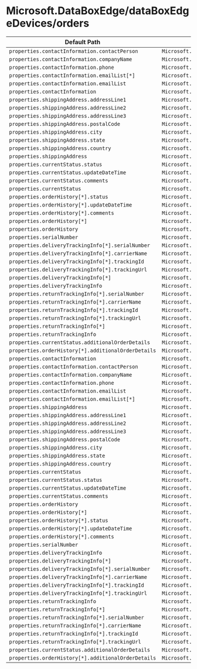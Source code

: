 # Microsoft.DataBoxEdge/dataBoxEdgeDevices/orders

| Default Path | Alias |
|---|---|
| `properties.contactInformation.contactPerson` | `Microsoft.DataboxEdge/dataBoxEdgeDevices/orders/default.contactInformation.contactPerson` |
| `properties.contactInformation.companyName` | `Microsoft.DataboxEdge/dataBoxEdgeDevices/orders/default.contactInformation.companyName` |
| `properties.contactInformation.phone` | `Microsoft.DataboxEdge/dataBoxEdgeDevices/orders/default.contactInformation.phone` |
| `properties.contactInformation.emailList[*]` | `Microsoft.DataboxEdge/dataBoxEdgeDevices/orders/default.contactInformation.emailList[*]` |
| `properties.contactInformation.emailList` | `Microsoft.DataboxEdge/dataBoxEdgeDevices/orders/default.contactInformation.emailList` |
| `properties.contactInformation` | `Microsoft.DataboxEdge/dataBoxEdgeDevices/orders/default.contactInformation` |
| `properties.shippingAddress.addressLine1` | `Microsoft.DataboxEdge/dataBoxEdgeDevices/orders/default.shippingAddress.addressLine1` |
| `properties.shippingAddress.addressLine2` | `Microsoft.DataboxEdge/dataBoxEdgeDevices/orders/default.shippingAddress.addressLine2` |
| `properties.shippingAddress.addressLine3` | `Microsoft.DataboxEdge/dataBoxEdgeDevices/orders/default.shippingAddress.addressLine3` |
| `properties.shippingAddress.postalCode` | `Microsoft.DataboxEdge/dataBoxEdgeDevices/orders/default.shippingAddress.postalCode` |
| `properties.shippingAddress.city` | `Microsoft.DataboxEdge/dataBoxEdgeDevices/orders/default.shippingAddress.city` |
| `properties.shippingAddress.state` | `Microsoft.DataboxEdge/dataBoxEdgeDevices/orders/default.shippingAddress.state` |
| `properties.shippingAddress.country` | `Microsoft.DataboxEdge/dataBoxEdgeDevices/orders/default.shippingAddress.country` |
| `properties.shippingAddress` | `Microsoft.DataboxEdge/dataBoxEdgeDevices/orders/default.shippingAddress` |
| `properties.currentStatus.status` | `Microsoft.DataboxEdge/dataBoxEdgeDevices/orders/default.currentStatus.status` |
| `properties.currentStatus.updateDateTime` | `Microsoft.DataboxEdge/dataBoxEdgeDevices/orders/default.currentStatus.updateDateTime` |
| `properties.currentStatus.comments` | `Microsoft.DataboxEdge/dataBoxEdgeDevices/orders/default.currentStatus.comments` |
| `properties.currentStatus` | `Microsoft.DataboxEdge/dataBoxEdgeDevices/orders/default.currentStatus` |
| `properties.orderHistory[*].status` | `Microsoft.DataboxEdge/dataBoxEdgeDevices/orders/default.orderHistory[*].status` |
| `properties.orderHistory[*].updateDateTime` | `Microsoft.DataboxEdge/dataBoxEdgeDevices/orders/default.orderHistory[*].updateDateTime` |
| `properties.orderHistory[*].comments` | `Microsoft.DataboxEdge/dataBoxEdgeDevices/orders/default.orderHistory[*].comments` |
| `properties.orderHistory[*]` | `Microsoft.DataboxEdge/dataBoxEdgeDevices/orders/default.orderHistory[*]` |
| `properties.orderHistory` | `Microsoft.DataboxEdge/dataBoxEdgeDevices/orders/default.orderHistory` |
| `properties.serialNumber` | `Microsoft.DataboxEdge/dataBoxEdgeDevices/orders/default.serialNumber` |
| `properties.deliveryTrackingInfo[*].serialNumber` | `Microsoft.DataboxEdge/dataBoxEdgeDevices/orders/default.deliveryTrackingInfo[*].serialNumber` |
| `properties.deliveryTrackingInfo[*].carrierName` | `Microsoft.DataboxEdge/dataBoxEdgeDevices/orders/default.deliveryTrackingInfo[*].carrierName` |
| `properties.deliveryTrackingInfo[*].trackingId` | `Microsoft.DataboxEdge/dataBoxEdgeDevices/orders/default.deliveryTrackingInfo[*].trackingId` |
| `properties.deliveryTrackingInfo[*].trackingUrl` | `Microsoft.DataboxEdge/dataBoxEdgeDevices/orders/default.deliveryTrackingInfo[*].trackingUrl` |
| `properties.deliveryTrackingInfo[*]` | `Microsoft.DataboxEdge/dataBoxEdgeDevices/orders/default.deliveryTrackingInfo[*]` |
| `properties.deliveryTrackingInfo` | `Microsoft.DataboxEdge/dataBoxEdgeDevices/orders/default.deliveryTrackingInfo` |
| `properties.returnTrackingInfo[*].serialNumber` | `Microsoft.DataboxEdge/dataBoxEdgeDevices/orders/default.returnTrackingInfo[*].serialNumber` |
| `properties.returnTrackingInfo[*].carrierName` | `Microsoft.DataboxEdge/dataBoxEdgeDevices/orders/default.returnTrackingInfo[*].carrierName` |
| `properties.returnTrackingInfo[*].trackingId` | `Microsoft.DataboxEdge/dataBoxEdgeDevices/orders/default.returnTrackingInfo[*].trackingId` |
| `properties.returnTrackingInfo[*].trackingUrl` | `Microsoft.DataboxEdge/dataBoxEdgeDevices/orders/default.returnTrackingInfo[*].trackingUrl` |
| `properties.returnTrackingInfo[*]` | `Microsoft.DataboxEdge/dataBoxEdgeDevices/orders/default.returnTrackingInfo[*]` |
| `properties.returnTrackingInfo` | `Microsoft.DataboxEdge/dataBoxEdgeDevices/orders/default.returnTrackingInfo` |
| `properties.currentStatus.additionalOrderDetails` | `Microsoft.DataboxEdge/dataBoxEdgeDevices/orders/default.currentStatus.additionalOrderDetails` |
| `properties.orderHistory[*].additionalOrderDetails` | `Microsoft.DataboxEdge/dataBoxEdgeDevices/orders/default.orderHistory[*].additionalOrderDetails` |
| `properties.contactInformation` | `Microsoft.DataBoxEdge/dataBoxEdgeDevices/orders/contactInformation` |
| `properties.contactInformation.contactPerson` | `Microsoft.DataBoxEdge/dataBoxEdgeDevices/orders/contactInformation.contactPerson` |
| `properties.contactInformation.companyName` | `Microsoft.DataBoxEdge/dataBoxEdgeDevices/orders/contactInformation.companyName` |
| `properties.contactInformation.phone` | `Microsoft.DataBoxEdge/dataBoxEdgeDevices/orders/contactInformation.phone` |
| `properties.contactInformation.emailList` | `Microsoft.DataBoxEdge/dataBoxEdgeDevices/orders/contactInformation.emailList` |
| `properties.contactInformation.emailList[*]` | `Microsoft.DataBoxEdge/dataBoxEdgeDevices/orders/contactInformation.emailList[*]` |
| `properties.shippingAddress` | `Microsoft.DataBoxEdge/dataBoxEdgeDevices/orders/shippingAddress` |
| `properties.shippingAddress.addressLine1` | `Microsoft.DataBoxEdge/dataBoxEdgeDevices/orders/shippingAddress.addressLine1` |
| `properties.shippingAddress.addressLine2` | `Microsoft.DataBoxEdge/dataBoxEdgeDevices/orders/shippingAddress.addressLine2` |
| `properties.shippingAddress.addressLine3` | `Microsoft.DataBoxEdge/dataBoxEdgeDevices/orders/shippingAddress.addressLine3` |
| `properties.shippingAddress.postalCode` | `Microsoft.DataBoxEdge/dataBoxEdgeDevices/orders/shippingAddress.postalCode` |
| `properties.shippingAddress.city` | `Microsoft.DataBoxEdge/dataBoxEdgeDevices/orders/shippingAddress.city` |
| `properties.shippingAddress.state` | `Microsoft.DataBoxEdge/dataBoxEdgeDevices/orders/shippingAddress.state` |
| `properties.shippingAddress.country` | `Microsoft.DataBoxEdge/dataBoxEdgeDevices/orders/shippingAddress.country` |
| `properties.currentStatus` | `Microsoft.DataBoxEdge/dataBoxEdgeDevices/orders/currentStatus` |
| `properties.currentStatus.status` | `Microsoft.DataBoxEdge/dataBoxEdgeDevices/orders/currentStatus.status` |
| `properties.currentStatus.updateDateTime` | `Microsoft.DataBoxEdge/dataBoxEdgeDevices/orders/currentStatus.updateDateTime` |
| `properties.currentStatus.comments` | `Microsoft.DataBoxEdge/dataBoxEdgeDevices/orders/currentStatus.comments` |
| `properties.orderHistory` | `Microsoft.DataBoxEdge/dataBoxEdgeDevices/orders/orderHistory` |
| `properties.orderHistory[*]` | `Microsoft.DataBoxEdge/dataBoxEdgeDevices/orders/orderHistory[*]` |
| `properties.orderHistory[*].status` | `Microsoft.DataBoxEdge/dataBoxEdgeDevices/orders/orderHistory[*].status` |
| `properties.orderHistory[*].updateDateTime` | `Microsoft.DataBoxEdge/dataBoxEdgeDevices/orders/orderHistory[*].updateDateTime` |
| `properties.orderHistory[*].comments` | `Microsoft.DataBoxEdge/dataBoxEdgeDevices/orders/orderHistory[*].comments` |
| `properties.serialNumber` | `Microsoft.DataBoxEdge/dataBoxEdgeDevices/orders/serialNumber` |
| `properties.deliveryTrackingInfo` | `Microsoft.DataBoxEdge/dataBoxEdgeDevices/orders/deliveryTrackingInfo` |
| `properties.deliveryTrackingInfo[*]` | `Microsoft.DataBoxEdge/dataBoxEdgeDevices/orders/deliveryTrackingInfo[*]` |
| `properties.deliveryTrackingInfo[*].serialNumber` | `Microsoft.DataBoxEdge/dataBoxEdgeDevices/orders/deliveryTrackingInfo[*].serialNumber` |
| `properties.deliveryTrackingInfo[*].carrierName` | `Microsoft.DataBoxEdge/dataBoxEdgeDevices/orders/deliveryTrackingInfo[*].carrierName` |
| `properties.deliveryTrackingInfo[*].trackingId` | `Microsoft.DataBoxEdge/dataBoxEdgeDevices/orders/deliveryTrackingInfo[*].trackingId` |
| `properties.deliveryTrackingInfo[*].trackingUrl` | `Microsoft.DataBoxEdge/dataBoxEdgeDevices/orders/deliveryTrackingInfo[*].trackingUrl` |
| `properties.returnTrackingInfo` | `Microsoft.DataBoxEdge/dataBoxEdgeDevices/orders/returnTrackingInfo` |
| `properties.returnTrackingInfo[*]` | `Microsoft.DataBoxEdge/dataBoxEdgeDevices/orders/returnTrackingInfo[*]` |
| `properties.returnTrackingInfo[*].serialNumber` | `Microsoft.DataBoxEdge/dataBoxEdgeDevices/orders/returnTrackingInfo[*].serialNumber` |
| `properties.returnTrackingInfo[*].carrierName` | `Microsoft.DataBoxEdge/dataBoxEdgeDevices/orders/returnTrackingInfo[*].carrierName` |
| `properties.returnTrackingInfo[*].trackingId` | `Microsoft.DataBoxEdge/dataBoxEdgeDevices/orders/returnTrackingInfo[*].trackingId` |
| `properties.returnTrackingInfo[*].trackingUrl` | `Microsoft.DataBoxEdge/dataBoxEdgeDevices/orders/returnTrackingInfo[*].trackingUrl` |
| `properties.currentStatus.additionalOrderDetails` | `Microsoft.DataBoxEdge/dataBoxEdgeDevices/orders/currentStatus.additionalOrderDetails` |
| `properties.orderHistory[*].additionalOrderDetails` | `Microsoft.DataBoxEdge/dataBoxEdgeDevices/orders/orderHistory[*].additionalOrderDetails` |

